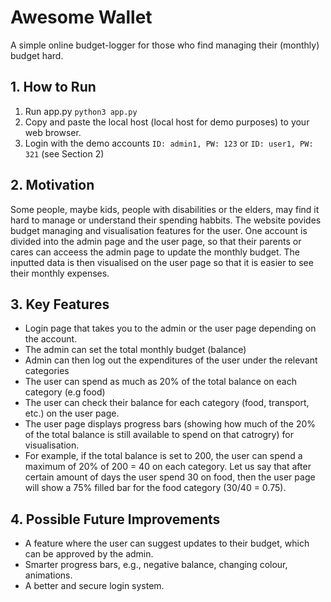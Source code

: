# Awesome Wallet

A simple online budget-logger for those who find managing their (monthly) budget hard.

## 1. How to Run
1. Run app.py ```python3 app.py```
2. Copy and paste the local host (local host for demo purposes) to your web browser.
3. Login with the demo accounts ```ID: admin1, PW: 123``` or ```ID: user1, PW: 321``` (see Section 2)

## 2. Motivation
Some people, maybe kids, people with disabilities or the elders, may find it hard to manage or understand their spending habbits. The website povides budget managing and visualisation features for the user. One account is divided into the admin page and the user page, so that their parents or cares can acceess the admin page to update the monthly budget. The inputted data is then visualised on the user page so that it is easier to see their monthly expenses.

## 3. Key Features
- Login page that takes you to the admin or the user page depending on the account.
- The admin can set the total monthly budget (balance)
- Admin can then log out the expenditures of the user under the relevant categories
- The user can spend as much as 20% of the total balance on each category (e.g food)
- The user can check their balance for each category (food, transport, etc.) on the user page.
- The user page displays progress bars (showing how much of the 20% of the total balance is still available to spend on that catrogry) for visualisation.
- For example, if the total balance is set to 200, the user can spend a maximum of 20% of 200 = 40 on each category. Let us say that after certain amount of days the user spend 30 on food, then the user page will show a 75% filled bar for the food category (30/40 = 0.75). 

## 4. Possible Future Improvements
- A feature where the user can suggest updates to their budget, which can be approved by the admin.
- Smarter progress bars, e.g., negative balance, changing colour, animations.
- A better and secure login system.
